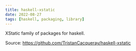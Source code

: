 ```yaml
---
title: haskell-xstatic
date: 2022-08-27
tags: [haskell, packaging, library]
---
```


XStatic family of packages for haskell.

Source: https://github.com/TristanCacqueray/haskell-xstatic
